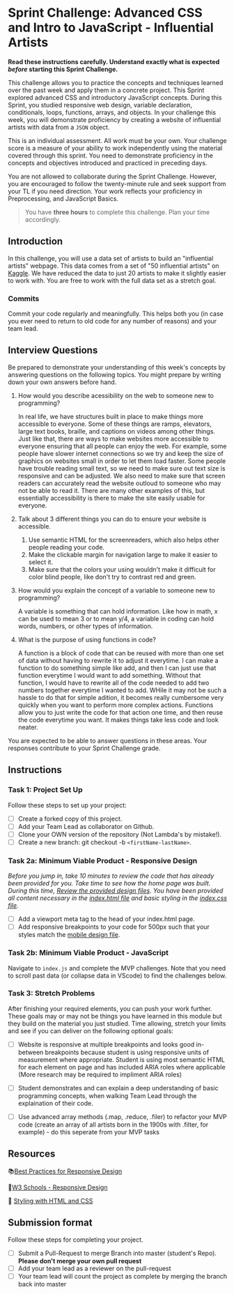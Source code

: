 # Sprint Challenge: Advanced CSS and Intro to JavaScript - Influential Artists

**Read these instructions carefully. Understand exactly what is expected _before_ starting this Sprint Challenge.**

This challenge allows you to practice the concepts and techniques learned over the past week and apply them in a concrete project. This Sprint explored advanced CSS and introductory JavaScript concepts. During this Sprint, you studied responsive web design, variable declaration, conditionals, loops, functions, arrays, and objects. In your challenge this week, you will demonstrate proficiency by creating a website of influential artists with data from a `JSON` object.

This is an individual assessment. All work must be your own. Your challenge score is a measure of your ability to work independently using the material covered through this sprint. You need to demonstrate proficiency in the concepts and objectives introduced and practiced in preceding days.

You are not allowed to collaborate during the Sprint Challenge. However, you are encouraged to follow the twenty-minute rule and seek support from your TL if you need direction. Your work reflects your proficiency in Preprocessing, and JavaScript Basics.

> You have **three hours** to complete this challenge. Plan your time accordingly.

## Introduction

In this challenge, you will use a data set of artists to build an "influential artists" webpage. This data comes from a set of "50 influential artists" on [Kaggle](https://www.kaggle.com/ikarus777/best-artworks-of-all-time). We have reduced the data to just 20 artists to make it slightly easier to work with. You are free to work with the full data set as a stretch goal.

### Commits

Commit your code regularly and meaningfully. This helps both you (in case you ever need to return to old code for any number of reasons) and your team lead.

## Interview Questions

Be prepared to demonstrate your understanding of this week's concepts by answering questions on the following topics. You might prepare by writing down your own answers before hand.

1. How would you describe acessibility on the web to someone new to programming?

    In real life, we have structures built in place to make things more accessible to everyone. Some of these things are ramps, elevators, large text books, braille, and captions on videos among other things. Just like that, there are ways to make websites more accessible to everyone ensuring that all people can enjoy the web. For example, some people have slower internet connections so we try and keep the size of graphics on websites small in order to let them load faster. Some people have trouble reading small text, so we need to make sure out text size is responsive and can be adjusted. We also need to make sure that screen readers can accurately read the website outloud to someone who may not be able to read it. There are many other examples of this, but essentially accessibility is there to make the site easily usable for everyone.

2. Talk about 3 different things you can do to ensure your website is accessible. 

    1. Use semantic HTML for the screenreaders, which also helps other people reading your code.
    2. Make the clickable margin for navigation large to make it easier to select it.
    3. Make sure that the colors your using wouldn't make it difficult for color blind people, like don't try to contrast red and green.

3. How would you explain the concept of a variable to someone new to programming?

    A variable is something that can hold information. Like how in math, x can be used to mean 3 or to mean y/4, a variable in coding can hold words, numbers, or other types of information. 

4. What is the purpose of using functions in code?

    A function is a block of code that can be reused with more than one set of data without having to rewrite it to adjust it everytime. I can make a function to do something simple like add, and then I can just use that function everytime I would want to add something. Without that function, I would have to rewrite all of the code needed to add two numbers together everytime I wanted to add. WHile it may not be such a hassle to do that for simple adition, it becomes really cumbersome very quickly when you want to perform more complex actions. Functions allow you to just write the code for that action one time, and then reuse the code everytime you want. It makes things take less code and look neater.

You are expected to be able to answer questions in these areas. Your responses contribute to your Sprint Challenge grade. 

## Instructions

### Task 1: Project Set Up

Follow these steps to set up your project:

- [ ] Create a forked copy of this project.
- [ ] Add your Team Lead as collaborator on Github.
- [ ] Clone your OWN version of the repository (Not Lambda's by mistake!).
- [ ] Create a new branch: git checkout -b `<firstName-lastName>`.

### Task 2a:  Minimum Viable Product - Responsive Design

*Before you jump in, take 10 minutes to review the code that has already been provided for you. Take time to see how the home page was built. During this time, [Review the provided design files](design/). You have been provided all content necessary in the [index.html file](index.html) and basic styling in the [index.css file](css/index.css).*

* [ ] Add a viewport meta tag to the head of your index.html page.
* [ ] Add responsive breakpoints to your code for 500px such that your styles match the [mobile design file](design/Mobile.png).

### Task 2b: Minimum Viable Product - JavaScript

Navigate to `index.js` and complete the MVP challenges. Note that you need to scroll past data (or collapse data in VScode) to find the challenges below.

### Task 3: Stretch Problems

After finishing your required elements, you can push your work further. These goals may or may not be things you have learned in this module but they build on the material you just studied. Time allowing, stretch your limits and see if you can deliver on the following optional goals:

* [ ] Website is responsive at multiple breakpoints and looks good in-between breakpoints because student is using responsive units of measurement where appropriate. Student is using most semantic HTML for each element on page and has included ARIA roles where applicable (More research may be required to impliment ARIA roles)  
* [ ] Student demonstrates and can explain a deep understanding of basic programming concepts, when walking Team Lead through the explaination of their code.
* [ ] Use advanced array methods (.map, .reduce, .filer) to refactor your MVP code (create an array of all artists born in the 1900s with .filter, for example) - do this seperate from your MVP tasks


## Resources

📚[Best Practices for Responsive Design](https://www.browserstack.com/guide/responsive-design-breakpoints)

🤝[W3 Schools - Responsive Design](https://www.w3schools.com/html/html_responsive.asp)

👀 [Styling with HTML and CSS](https://www.w3schools.com/html/html_css.asp)

## Submission format

Follow these steps for completing your project.

- [ ] Submit a Pull-Request to merge <firstName-lastName> Branch into master (student's  Repo). **Please don't merge your own pull request**
- [ ] Add your team lead as a reviewer on the pull-request
- [ ] Your team lead will count the project as complete by merging the branch back into master

